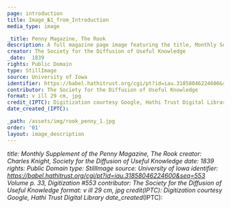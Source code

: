 ```yaml
---
page: introduction
title: Image_№1_from_Introduction
media_type: image

_title: Penny Magazine, The Rook
description: A full magazine page image featuring the title, Monthly Supplement of the Penny Magazine of the Society for the Diffusion of Useful Knowledge, and date December 31, 1839, to January 31, 1839. Below this information is an engraving print image of trees with nesting rooks labeled "a rookery," followed two columns of magazine text. 
creator: The Society for the Diffusion of Useful Knowledge
_date:  1839
rights: Public Domain
type: StillImage
source: University of Iowa
identifier: https://babel.hathitrust.org/cgi/pt?id=iau.31858046224600&seq=553 Volume p. 33, Digitization #553
contributor: The Society for the Diffusion of Useful Knowledge
format: v ill 29 cm, jpg
credit_(IPTC): Digitization courtesy Google, Hathi Trust Digital Library
date_created_(IPTC):

_path: /assets/img/rook_penny_1.jpg
order: '01'
layout: image_description
---
```


_title: Monthly Supplement of the Penny Magazine, The Rook
creator: Charles Knight, Society for the Diffusion of Useful Knowledge
_date: 1839
rights: Public Domain
type: StillImage
source: University of Iowa
identifier: https://babel.hathitrust.org/cgi/pt?id=iau.31858046224600&seq=553 Volume p. 33, Digitization #553
contributor: The Society for the Diffusion of Useful Knowledge
format: v ill 29 cm, jpg
credit_(IPTC): Digitization courtesy Google, Hathi Trust Digital Library
date_created_(IPTC):
